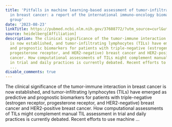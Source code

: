 ```yaml
---
title: 'Pitfalls in machine learning-based assessment of tumor-infiltrating lymphocytes
  in breast cancer: a report of the international immuno-oncology biomarker working
  group'
date: '2023-08-23'
linkTitle: https://pubmed.ncbi.nlm.nih.gov/37608772/?utm_source=curl&utm_medium=rss&utm_campaign=pubmed-2&utm_content=1FakS-2QOkCT8HsMOQP1bCRQ4YzyumYOmxmF0moLsQ3dFB1E9V&fc=20220326224207&ff=20230823181405&v=2.17.9.post6+86293ac
source: heidelberg[Affiliation]
description: The clinical significance of the tumor-immune interaction in breast cancer
  is now established, and tumor-infiltrating lymphocytes (TILs) have emerged as predictive
  and prognostic biomarkers for patients with triple-negative (estrogen receptor,
  progesterone receptor, and HER2-negative) breast cancer and HER2-positive breast
  cancer. How computational assessments of TILs might complement manual TIL assessment
  in trial and daily practices is currently debated. Recent efforts to use machine
  ...
disable_comments: true
---
```

The clinical significance of the tumor-immune interaction in breast cancer is now established, and tumor-infiltrating lymphocytes (TILs) have emerged as predictive and prognostic biomarkers for patients with triple-negative (estrogen receptor, progesterone receptor, and HER2-negative) breast cancer and HER2-positive breast cancer. How computational assessments of TILs might complement manual TIL assessment in trial and daily practices is currently debated. Recent efforts to use machine ...